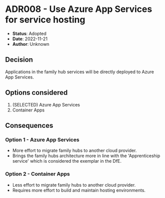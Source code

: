 # ADR008 - Use Azure App Services for service hosting

- **Status**: Adopted
- **Date**: 2022-11-21
- **Author**: Unknown

## Decision

Applications in the family hub services will be directly deployed to Azure App Services.

## Options considered

1. (SELECTED) Azure App Services
2. Container Apps

## Consequences

### Option 1 - Azure App Services

- More effort to migrate family hubs to another cloud provider.
- Brings the family hubs architecture more in line with the 'Apprenticeship service' which is considered the exemplar in the DfE.

### Option 2 - Container Apps

- Less effort to migrate family hubs to another cloud provider.
- Requires more effort to build and maintain hosting environments.